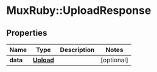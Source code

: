 # MuxRuby::UploadResponse

## Properties
Name | Type | Description | Notes
------------ | ------------- | ------------- | -------------
**data** | [**Upload**](.md) |  | [optional] 


